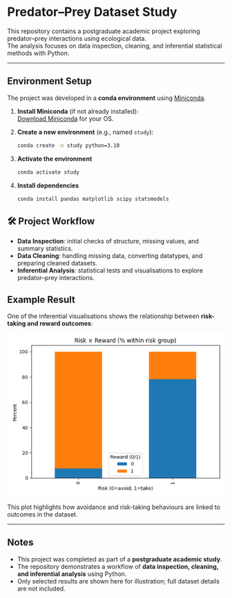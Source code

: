 # Predator–Prey Dataset Study

This repository contains a postgraduate academic project exploring predator–prey interactions using ecological data.  
The analysis focuses on data inspection, cleaning, and inferential statistical methods with Python.

---

## Environment Setup

The project was developed in a **conda environment** using [Miniconda](https://docs.conda.io/en/latest/miniconda.html).  

1. **Install Miniconda** (if not already installed):  
   [Download Miniconda](https://docs.conda.io/en/latest/miniconda.html) for your OS.

2. **Create a new environment** (e.g., named `study`):  
   ```bash
   conda create -n study python=3.10
   ```

3. **Activate the environment**
    ```bash
   conda activate study
   ```

4. **Install dependencies**
    ```bash
   conda install pandas matplotlib scipy statsmodels
   ```


## 🛠 Project Workflow

- **Data Inspection**: initial checks of structure, missing values, and summary statistics.  
- **Data Cleaning**: handling missing data, converting datatypes, and preparing cleaned datasets.  
- **Inferential Analysis**: statistical tests and visualisations to explore predator–prey interactions.  


## Example Result

One of the inferential visualisations shows the relationship between **risk-taking and reward outcomes**:

![Risk vs Reward](chi_percent_stacked_risk_reward.png)

This plot highlights how avoidance and risk-taking behaviours are linked to outcomes in the dataset.

---

## Notes

- This project was completed as part of a **postgraduate academic study**.  
- The repository demonstrates a workflow of **data inspection, cleaning, and inferential analysis** using Python.  
- Only selected results are shown here for illustration; full dataset details are not included.  

